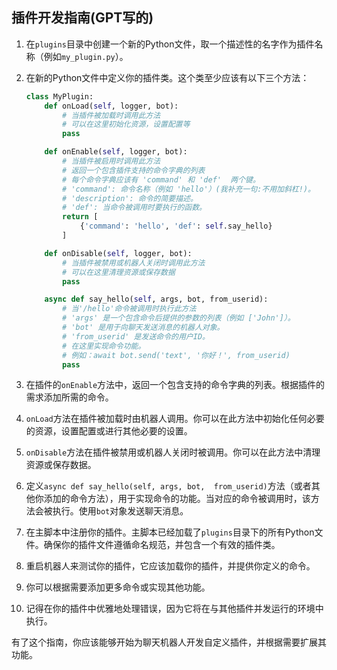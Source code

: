 ## 插件开发指南(GPT写的)

1. 在`plugins`目录中创建一个新的Python文件，取一个描述性的名字作为插件名称（例如`my_plugin.py`）。

2. 在新的Python文件中定义你的插件类。这个类至少应该有以下三个方法：

   ```python
   class MyPlugin:
       def onLoad(self, logger, bot):
           # 当插件被加载时调用此方法
           # 可以在这里初始化资源，设置配置等
           pass

       def onEnable(self, logger, bot):
           # 当插件被启用时调用此方法
           # 返回一个包含插件支持的命令字典的列表
           # 每个命令字典应该有 'command' 和 'def'  两个键。
           # 'command': 命令名称（例如 'hello'）(我补充一句:不用加斜杠!)。
           # 'description': 命令的简要描述。
           # 'def': 当命令被调用时要执行的函数。
           return [
               {'command': 'hello', 'def': self.say_hello}
           ]

       def onDisable(self, logger, bot):
           # 当插件被禁用或机器人关闭时调用此方法
           # 可以在这里清理资源或保存数据
           pass

       async def say_hello(self, args, bot, from_userid):
           # 当'/hello'命令被调用时执行此方法
           # 'args' 是一个包含命令后提供的参数的列表（例如 ['John']）。
           # 'bot' 是用于向聊天发送消息的机器人对象。
           # 'from_userid' 是发送命令的用户ID。
           # 在这里实现命令功能。
           # 例如：await bot.send('text', '你好！', from_userid)
           pass
   ```

3. 在插件的`onEnable`方法中，返回一个包含支持的命令字典的列表。根据插件的需求添加所需的命令。

4. `onLoad`方法在插件被加载时由机器人调用。你可以在此方法中初始化任何必要的资源，设置配置或进行其他必要的设置。

5. `onDisable`方法在插件被禁用或机器人关闭时被调用。你可以在此方法中清理资源或保存数据。

6. 定义`async def say_hello(self, args, bot, 
from_userid)`方法（或者其他你添加的命令方法），用于实现命令的功能。当对应的命令被调用时，该方法会被执行。使用`bot`对象发送聊天消息。

7. 在主脚本中注册你的插件。主脚本已经加载了`plugins`目录下的所有Python文件。确保你的插件文件遵循命名规范，并包含一个有效的插件类。

8. 重启机器人来测试你的插件，它应该加载你的插件，并提供你定义的命令。

9. 你可以根据需要添加更多命令或实现其他功能。

10. 记得在你的插件中优雅地处理错误，因为它将在与其他插件并发运行的环境中执行。

有了这个指南，你应该能够开始为聊天机器人开发自定义插件，并根据需要扩展其功能。

